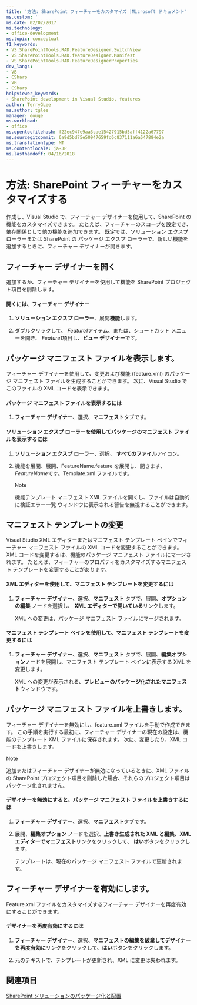 ```yaml
---
title: '方法: SharePoint フィーチャーをカスタマイズ |Microsoft ドキュメント'
ms.custom: ''
ms.date: 02/02/2017
ms.technology:
- office-development
ms.topic: conceptual
f1_keywords:
- VS.SharePointTools.RAD.FeatureDesigner.SwitchView
- VS.SharePointTools.RAD.featureDesigner.Manifest
- VS.SharePointTools.RAD.FeatureDesignerProperties
dev_langs:
- VB
- CSharp
- VB
- CSharp
helpviewer_keywords:
- SharePoint development in Visual Studio, features
author: TerryGLee
ms.author: tglee
manager: douge
ms.workload:
- office
ms.openlocfilehash: f22ec947e9aa3cae15427915bd5aff4122a67797
ms.sourcegitcommit: 6a9d5bd75e50947659fd6c837111a6a547884e2a
ms.translationtype: MT
ms.contentlocale: ja-JP
ms.lasthandoff: 04/16/2018
---
```

# <a name="how-to-customize-a-sharepoint-feature"></a>方法: SharePoint フィーチャーをカスタマイズする
  作成し、Visual Studio で、フィーチャー デザイナーを使用して、SharePoint の機能をカスタマイズできます。 たとえば、フィーチャーのスコープを設定でき、依存関係として他の機能を追加できます。 既定では、ソリューション エクスプ ローラーまたは SharePoint の パッケージ エクスプ ローラーで、新しい機能を追加するときに、フィーチャー デザイナーが開きます。  
  
## <a name="opening-the-feature-designer"></a>フィーチャー デザイナーを開く  
 追加するか、フィーチャー デザイナーを使用して機能を SharePoint プロジェクト項目を削除します。  
  
#### <a name="to-open-the-feature-designer"></a>開くには、フィーチャー デザイナー  
  
1.  **ソリューション エクスプ ローラー**、展開**機能**します。  
  
2.  ダブルクリックして、 *Feature1*アイテム、または、ショートカット メニューを開き、 *Feature1*項目し、**ビュー デザイナー**です。  
  
## <a name="viewing-the-packaged-manifest-file"></a>パッケージ マニフェスト ファイルを表示します。  
 フィーチャー デザイナーを使用して、変更および機能 (feature.xml) のパッケージ マニフェスト ファイルを生成することができます。 次に、Visual Studio でこのファイルの XML コードを表示できます。  
  
#### <a name="to-view-the-packaged-manifest-file"></a>パッケージ マニフェスト ファイルを表示するには  
  
1.  **フィーチャー デザイナー**、選択、**マニフェスト**タブです。  
  
#### <a name="to-view-the-packaged-manifest-file-by-using-solution-explorer"></a>ソリューション エクスプ ローラーを使用してパッケージのマニフェスト ファイルを表示するには  
  
1.  **ソリューション エクスプ ローラー**、選択、 **すべてのファイル**アイコン。  
  
2.  機能を展開、展開、FeatureName.feature を展開し、開きます、 *FeatureName*です。Template.xml ファイルです。  
  
    > [!NOTE]  
    >  機能テンプレート マニフェスト XML ファイルを開くし、ファイルは自動的に検証エラー一覧 ウィンドウに表示される警告を無視することができます。  
  
## <a name="changing-the-manifest-template"></a>マニフェスト テンプレートの変更  
 Visual Studio XML エディターまたはマニフェスト テンプレート ペインでフィーチャー マニフェスト ファイルの XML コードを変更することができます。 XML コードを変更するは、機能のパッケージ マニフェスト ファイルにマージされます。 たとえば、フィーチャーのプロパティをカスタマイズするマニフェスト テンプレートを変更することがあります。  
  
#### <a name="to-change-the-manifest-template-by-using-the-xml-editor"></a>XML エディターを使用して、マニフェスト テンプレートを変更するには  
  
1.  **フィーチャー デザイナー**、選択、**マニフェスト** タブで、展開、**オプションの編集** ノードを選択し、 **XML エディターで開いている**リンクします。  
  
     XML への変更は、パッケージ マニフェスト ファイルにマージされます。  
  
#### <a name="to-change-the-manifest-template-by-using-the-manifest-template-pane"></a>マニフェスト テンプレート ペインを使用して、マニフェスト テンプレートを変更するには  
  
1.  **フィーチャー デザイナー**、選択、**マニフェスト** タブで、展開、**編集オプション**ノードを展開し、マニフェスト テンプレート ペインに表示する XML を変更します。  
  
     XML への変更が表示される、**プレビューのパッケージ化されたマニフェスト**ウィンドウです。  
  
## <a name="overwriting-the-packaged-manifest-file"></a>パッケージ マニフェスト ファイルを上書きします。  
 フィーチャー デザイナーを無効にし、feature.xml ファイルを手動で作成できます。 この手順を実行する最初に、フィーチャー デザイナーの現在の設定は、機能のテンプレート XML ファイルに保存されます。 次に、変更したり、XML コードを上書きします。  
  
> [!NOTE]  
>  追加またはフィーチャー デザイナーが無効になっているときに、XML ファイルの SharePoint プロジェクト項目を削除した場合、それらのプロジェクト項目はパッケージ化されません。  
  
#### <a name="to-overwrite-packaged-manifest-file-by-disabling-the-designer"></a>デザイナーを無効にすると、パッケージ マニフェスト ファイルを上書きするには  
  
1.  **フィーチャー デザイナー**、選択、**マニフェスト**タブです。  
  
2.  展開、**編集オプション** ノードを選択、**上書き生成された XML と編集、XML エディターでマニフェスト**リンクをクリックして、 **はい**ボタンをクリックします。  
  
     テンプレートは、現在のパッケージ マニフェスト ファイルで更新されます。  
  
## <a name="enabling-the-feature-designer"></a>フィーチャー デザイナーを有効にします。  
 Feature.xml ファイルをカスタマイズするフィーチャー デザイナーを再度有効にすることができます。  
  
#### <a name="to-re-enable-the-designer"></a>デザイナーを再度有効にするには  
  
1.  **フィーチャー デザイナー**、選択、**マニフェストの編集を破棄してデザイナーを再度有効に**リンクをクリックして、**はい**ボタンをクリックします。  
  
2.  元のテキストで、テンプレートが更新され、XML に変更は失われます。  
  
## <a name="see-also"></a>関連項目  
 [SharePoint ソリューションのパッケージ化と配置](../sharepoint/packaging-and-deploying-sharepoint-solutions.md)  
  
  